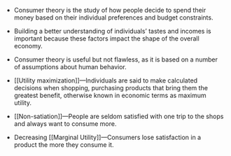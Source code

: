 
- Consumer theory is the study of how people decide to spend their money based on their individual preferences and budget constraints.
- Building a better understanding of individuals’ tastes and incomes is important because these factors impact the shape of the overall economy.
- Consumer theory is useful but not flawless, as it is based on a number of assumptions about human behavior.

- [[Utility maximization]]—Individuals are said to make calculated decisions when shopping, purchasing products that bring them the greatest benefit, otherwise known in economic terms as maximum utility.
- [[Non-satiation]]—People are seldom satisfied with one trip to the shops and always want to consume more.
- Decreasing [[Marginal Utility]]—Consumers lose satisfaction in a product the more they consume it.